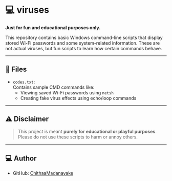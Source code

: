 # 💻 viruses

**Just for fun and educational purposes only.**

This repository contains basic Windows command-line scripts that display stored Wi-Fi passwords and some system-related information. These are not actual viruses, but fun scripts to learn how certain commands behave.

---

## 📁 Files

- `codes.txt`:  
  Contains sample CMD commands like:
  - Viewing saved Wi-Fi passwords using `netsh`
  - Creating fake virus effects using echo/loop commands

---

## ⚠️ Disclaimer

> This project is meant **purely for educational or playful purposes**.  
> Please do not use these scripts to harm or annoy others.

---

## 💻 Author

- GitHub: [ChithaaMadanayake](https://github.com/ChithaaMadanayake)
